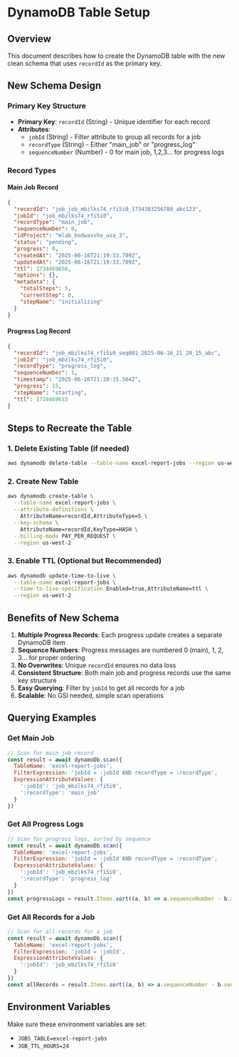 # DynamoDB Table Setup

## Overview

This document describes how to create the DynamoDB table with the new clean schema that uses `recordId` as the primary key.

## New Schema Design

### Primary Key Structure
- **Primary Key**: `recordId` (String) - Unique identifier for each record
- **Attributes**: 
  - `jobId` (String) - Filter attribute to group all records for a job
  - `recordType` (String) - Either "main_job" or "progress_log"
  - `sequenceNumber` (Number) - 0 for main job, 1,2,3... for progress logs

### Record Types

#### Main Job Record
```json
{
  "recordId": "job_job_mbzlks74_rfi5i0_1734383256789_abc123",
  "jobId": "job_mbzlks74_rfi5i0",
  "recordType": "main_job",
  "sequenceNumber": 0,
  "idProject": "mlab_bodwassho_usa_3",
  "status": "pending",
  "progress": 0,
  "createdAt": "2025-06-16T21:19:33.789Z",
  "updatedAt": "2025-06-16T21:19:33.789Z",
  "ttl": 1734469656,
  "options": {},
  "metadata": {
    "totalSteps": 5,
    "currentStep": 0,
    "stepName": "initializing"
  }
}
```

#### Progress Log Record
```json
{
  "recordId": "job_mbzlks74_rfi5i0_seq001_2025-06-16_21_20_15_abc",
  "jobId": "job_mbzlks74_rfi5i0",
  "recordType": "progress_log",
  "sequenceNumber": 1,
  "timestamp": "2025-06-16T21:20:15.564Z",
  "progress": 15,
  "stepName": "starting",
  "ttl": 1734469615
}
```

## Steps to Recreate the Table

### 1. Delete Existing Table (if needed)
```bash
aws dynamodb delete-table --table-name excel-report-jobs --region us-west-2
```

### 2. Create New Table
```bash
aws dynamodb create-table \
  --table-name excel-report-jobs \
  --attribute-definitions \
    AttributeName=recordId,AttributeType=S \
  --key-schema \
    AttributeName=recordId,KeyType=HASH \
  --billing-mode PAY_PER_REQUEST \
  --region us-west-2
```

### 3. Enable TTL (Optional but Recommended)
```bash
aws dynamodb update-time-to-live \
  --table-name excel-report-jobs \
  --time-to-live-specification Enabled=true,AttributeName=ttl \
  --region us-west-2
```

## Benefits of New Schema

1. **Multiple Progress Records**: Each progress update creates a separate DynamoDB item
2. **Sequence Numbers**: Progress messages are numbered 0 (main), 1, 2, 3... for proper ordering
3. **No Overwrites**: Unique `recordId` ensures no data loss
4. **Consistent Structure**: Both main job and progress records use the same key structure
5. **Easy Querying**: Filter by `jobId` to get all records for a job
6. **Scalable**: No GSI needed, simple scan operations

## Querying Examples

### Get Main Job
```javascript
// Scan for main job record
const result = await dynamoDb.scan({
  TableName: 'excel-report-jobs',
  FilterExpression: 'jobId = :jobId AND recordType = :recordType',
  ExpressionAttributeValues: {
    ':jobId': 'job_mbzlks74_rfi5i0',
    ':recordType': 'main_job'
  }
})
```

### Get All Progress Logs
```javascript
// Scan for progress logs, sorted by sequence
const result = await dynamoDb.scan({
  TableName: 'excel-report-jobs',
  FilterExpression: 'jobId = :jobId AND recordType = :recordType',
  ExpressionAttributeValues: {
    ':jobId': 'job_mbzlks74_rfi5i0',
    ':recordType': 'progress_log'
  }
})
const progressLogs = result.Items.sort((a, b) => a.sequenceNumber - b.sequenceNumber)
```

### Get All Records for a Job
```javascript
// Scan for all records for a job
const result = await dynamoDb.scan({
  TableName: 'excel-report-jobs',
  FilterExpression: 'jobId = :jobId',
  ExpressionAttributeValues: {
    ':jobId': 'job_mbzlks74_rfi5i0'
  }
})
const allRecords = result.Items.sort((a, b) => a.sequenceNumber - b.sequenceNumber)
```

## Environment Variables

Make sure these environment variables are set:
- `JOBS_TABLE=excel-report-jobs`
- `JOB_TTL_HOURS=24`

